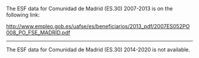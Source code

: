 The ESF data for Comunidad de Madrid (ES.30) 2007-2013 is on the following link:

http://www.empleo.gob.es/uafse/es/beneficiarios/2013_pdf/2007ES052PO008_PO_FSE_MADRID.pdf

---

The ESF data for Comunidad de Madrid (ES.30) 2014-2020 is not available.
